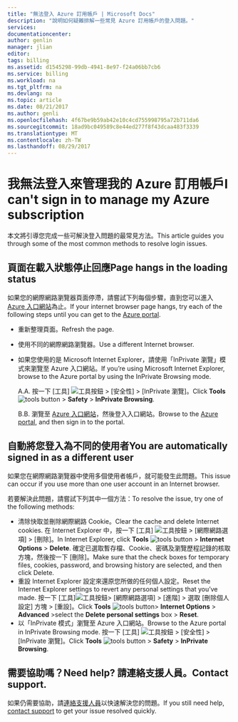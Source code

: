 ```yaml
---
title: "無法登入 Azure 訂用帳戶 | Microsoft Docs"
description: "說明如何疑難排解一些常見 Azure 訂用帳戶的登入問題。"
services: 
documentationcenter: 
author: genlin
manager: jlian
editor: 
tags: billing
ms.assetid: d1545298-99db-4941-8e97-f24a06bb7cb6
ms.service: billing
ms.workload: na
ms.tgt_pltfrm: na
ms.devlang: na
ms.topic: article
ms.date: 08/21/2017
ms.author: genli
ms.openlocfilehash: 4f67be9b59ab42e10c4cd755998795a72b711da6
ms.sourcegitcommit: 18ad9bc049589c8e44ed277f8f43dcaa483f3339
ms.translationtype: MT
ms.contentlocale: zh-TW
ms.lasthandoff: 08/29/2017
---
```

# <a name="i-cant-sign-in-to-manage-my-azure-subscription"></a><span data-ttu-id="4131d-103">我無法登入來管理我的 Azure 訂用帳戶</span><span class="sxs-lookup"><span data-stu-id="4131d-103">I can't sign in to manage my Azure subscription</span></span>
<span data-ttu-id="4131d-104">本文將引導您完成一些可解決登入問題的最常見方法。</span><span class="sxs-lookup"><span data-stu-id="4131d-104">This article guides you through some of the most common methods to resolve login issues.</span></span>

## <a name="page-hangs-in-the-loading-status"></a><span data-ttu-id="4131d-105">頁面在載入狀態停止回應</span><span class="sxs-lookup"><span data-stu-id="4131d-105">Page hangs in the loading status</span></span>
<span data-ttu-id="4131d-106">如果您的網際網路瀏覽器頁面停滯，請嘗試下列每個步驟，直到您可以進入 [Azure 入口網站](https://portal.azure.com)為止。</span><span class="sxs-lookup"><span data-stu-id="4131d-106">If your internet browser page hangs, try each of the following steps until you can get to the [Azure portal](https://portal.azure.com).</span></span>

* <span data-ttu-id="4131d-107">重新整理頁面。</span><span class="sxs-lookup"><span data-stu-id="4131d-107">Refresh the page.</span></span>
* <span data-ttu-id="4131d-108">使用不同的網際網路瀏覽器。</span><span class="sxs-lookup"><span data-stu-id="4131d-108">Use a different Internet browser.</span></span>
* <span data-ttu-id="4131d-109">如果您使用的是 Microsoft Internet Explorer，請使用「InPrivate 瀏覽」模式來瀏覽至 Azure 入口網站。</span><span class="sxs-lookup"><span data-stu-id="4131d-109">If you’re using Microsoft Internet Explorer, browse to the Azure portal by using the InPrivate Browsing mode.</span></span> 
  
  <span data-ttu-id="4131d-110">A.</span><span class="sxs-lookup"><span data-stu-id="4131d-110">A.</span></span> <span data-ttu-id="4131d-111">按一下 [工具] ![工具按鈕](./media/billing-cannot-login-subscription/Toolsbutton.png) > [安全性] > [InPrivate 瀏覽]。</span><span class="sxs-lookup"><span data-stu-id="4131d-111">Click **Tools** ![tools button](./media/billing-cannot-login-subscription/Toolsbutton.png) > **Safety** > **InPrivate Browsing**.</span></span>
  
  <span data-ttu-id="4131d-112">B.</span><span class="sxs-lookup"><span data-stu-id="4131d-112">B.</span></span> <span data-ttu-id="4131d-113">瀏覽至 [Azure 入口網站](https://portal.azure.com)，然後登入入口網站。</span><span class="sxs-lookup"><span data-stu-id="4131d-113">Browse to the [Azure portal](https://portal.azure.com), and then sign in to the portal.</span></span>

## <a name="you-are-automatically-signed-in-as-a-different-user"></a><span data-ttu-id="4131d-114">自動將您登入為不同的使用者</span><span class="sxs-lookup"><span data-stu-id="4131d-114">You are automatically signed in as a different user</span></span>
<span data-ttu-id="4131d-115">如果您在網際網路瀏覽器中使用多個使用者帳戶，就可能發生此問題。</span><span class="sxs-lookup"><span data-stu-id="4131d-115">This issue can occur if you use more than one user account in an Internet browser.</span></span>

<span data-ttu-id="4131d-116">若要解決此問題，請嘗試下列其中一個方法：</span><span class="sxs-lookup"><span data-stu-id="4131d-116">To resolve the issue, try one of the following methods:</span></span>

* <span data-ttu-id="4131d-117">清除快取並刪除網際網路 Cookie。</span><span class="sxs-lookup"><span data-stu-id="4131d-117">Clear the cache and delete Internet cookies.</span></span> <span data-ttu-id="4131d-118">在 Internet Explorer 中，按一下 [工具] ![工具按鈕](./media/billing-cannot-login-subscription/Toolsbutton.png) > [網際網路選項] > [刪除]。</span><span class="sxs-lookup"><span data-stu-id="4131d-118">In Internet Explorer, click **Tools** ![tools button](./media/billing-cannot-login-subscription/Toolsbutton.png) > **Internet Options** > **Delete**.</span></span> <span data-ttu-id="4131d-119">確定已選取暫存檔、Cookie、密碼及瀏覽歷程記錄的核取方塊，然後按一下 [刪除]。</span><span class="sxs-lookup"><span data-stu-id="4131d-119">Make sure that the check boxes for temporary files, cookies, password, and browsing history are selected, and then click Delete.</span></span>
* <span data-ttu-id="4131d-120">重設 Internet Explorer 設定來還原您所做的任何個人設定。</span><span class="sxs-lookup"><span data-stu-id="4131d-120">Reset the Internet Explorer settings to revert any personal settings that you’ve made.</span></span> <span data-ttu-id="4131d-121">按一下 [工具]![工具按鈕](./media/billing-cannot-login-subscription/Toolsbutton.png)> [網際網路選項] > [進階] > 選取 [刪除個人設定] 方塊 > [重設]。</span><span class="sxs-lookup"><span data-stu-id="4131d-121">Click **Tools** ![tools button](./media/billing-cannot-login-subscription/Toolsbutton.png)> **Internet Options** > **Advanced** >select the **Delete personal settings** box > **Reset**.</span></span>
* <span data-ttu-id="4131d-122">以「InPrivate 模式」瀏覽至 Azure 入口網站。</span><span class="sxs-lookup"><span data-stu-id="4131d-122">Browse to the Azure portal in InPrivate Browsing mode.</span></span> <span data-ttu-id="4131d-123">按一下 [工具] ![工具按鈕](./media/billing-cannot-login-subscription/Toolsbutton.png) > [安全性] > [InPrivate 瀏覽]。</span><span class="sxs-lookup"><span data-stu-id="4131d-123">Click **Tools** ![tools button](./media/billing-cannot-login-subscription/Toolsbutton.png) > **Safety** > **InPrivate Browsing**.</span></span>

## <a name="need-help-contact-support"></a><span data-ttu-id="4131d-124">需要協助嗎？</span><span class="sxs-lookup"><span data-stu-id="4131d-124">Need help?</span></span> <span data-ttu-id="4131d-125">請連絡支援人員。</span><span class="sxs-lookup"><span data-stu-id="4131d-125">Contact support.</span></span>
<span data-ttu-id="4131d-126">如果仍需要協助，請[連絡支援人員](http://go.microsoft.com/fwlink/?linkid=544831&clcid=0x409)以快速解決您的問題。</span><span class="sxs-lookup"><span data-stu-id="4131d-126">If you still need help, [contact support](http://go.microsoft.com/fwlink/?linkid=544831&clcid=0x409) to get your issue resolved quickly.</span></span> 

